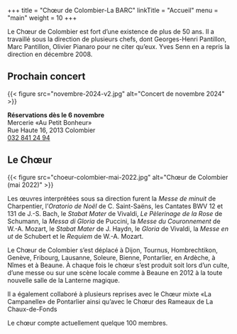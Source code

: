 +++
title = "Chœur de Colombier-La BARC"
linkTitle = "Accueil"
menu = "main"
weight = 10
+++

Le Chœur de Colombier est fort d’une existence de plus de 50 ans. Il a travaillé sous la direction de plusieurs chefs, dont Georges-Henri Pantillon, Marc Pantillon, Olivier Pianaro pour ne citer qu’eux. Yves Senn en a repris la direction en décembre 2008.

## Prochain concert

{{< figure src="novembre-2024-v2.jpg" alt="Concert de novembre 2024" >}}

**Réservations dès le 6 novembre**  
Mercerie «Au Petit Bonheur»  
Rue Haute 16, 2013 Colombier  
[032 841 24 94](tel:+41328412494)

## Le Chœur

{{< figure src="choeur-colombier-mai-2022.jpg" alt="Chœur de Colombier (mai 2022)" >}}

Les œuvres interprétées sous sa direction furent la *Messe de minuit* de Charpentier, l’*Oratorio de Noël* de C. Saint-Saëns, les Cantates BWV 12 et 131 de J.-S. Bach, le *Stabat Mater* de Vivaldi, *Le Pèlerinage de la Rose* de Schumann, la *Messa di Gloria* de Puccini, la *Messe du Couronnement* de W.-A. Mozart, le *Stabat Mater* de J. Haydn, le *Gloria* de Vivaldi, la *Messe en ut* de Schubert et le *Requiem* de W.-A. Mozart.

Le Chœur de Colombier s’est déplacé à Dijon, Tournus, Hombrechtikon, Genève, Fribourg, Lausanne, Soleure, Bienne, Pontarlier, en Ardèche, à Nîmes et à Beaune. À chaque fois le chœur s’est produit soit lors d’un culte, d’une messe ou sur une scène locale comme à Beaune en 2012 à la toute nouvelle salle de la Lanterne magique.

Il a également collaboré à plusieurs reprises avec le Chœur mixte «La Campanelle» de Pontarlier ainsi qu’avec le Chœur des Rameaux de La Chaux-de-Fonds

Le chœur compte actuellement quelque 100 membres.

